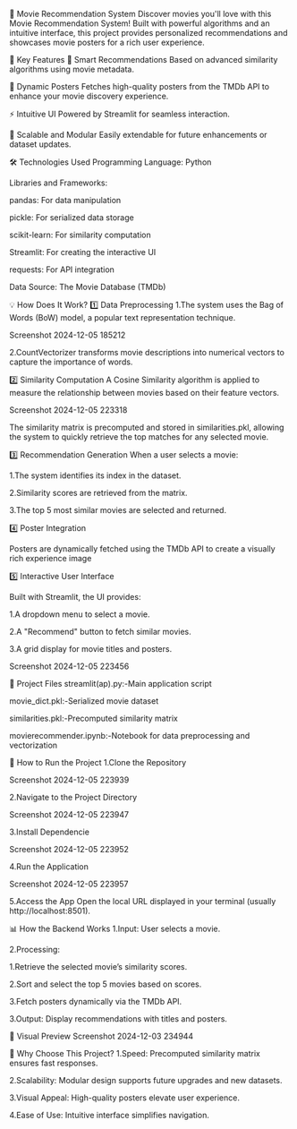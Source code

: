 🎥 Movie Recommendation System
Discover movies you'll love with this Movie Recommendation System! Built with powerful algorithms and an intuitive interface, this project provides personalized recommendations and showcases movie posters for a rich user experience.

🌟 Key Features
🚀 Smart Recommendations
Based on advanced similarity algorithms using movie metadata.

🎨 Dynamic Posters
Fetches high-quality posters from the TMDb API to enhance your movie discovery experience.

⚡ Intuitive UI
Powered by Streamlit for seamless interaction.

🔗 Scalable and Modular
Easily extendable for future enhancements or dataset updates.

🛠️ Technologies Used
Programming Language: Python

Libraries and Frameworks:

pandas: For data manipulation

pickle: For serialized data storage

scikit-learn: For similarity computation

Streamlit: For creating the interactive UI

requests: For API integration

Data Source: The Movie Database (TMDb)

💡 How Does It Work?
1️⃣ Data Preprocessing
1.The system uses the Bag of Words (BoW) model, a popular text representation technique.

Screenshot 2024-12-05 185212

2.CountVectorizer transforms movie descriptions into numerical vectors to capture the importance of words.

2️⃣ Similarity Computation
A Cosine Similarity algorithm is applied to measure the relationship between movies based on their feature vectors.

Screenshot 2024-12-05 223318

The similarity matrix is precomputed and stored in similarities.pkl, allowing the system to quickly retrieve the top matches for any selected movie.

3️⃣ Recommendation Generation
When a user selects a movie:

1.The system identifies its index in the dataset.

2.Similarity scores are retrieved from the matrix.

3.The top 5 most similar movies are selected and returned.

4️⃣ Poster Integration

Posters are dynamically fetched using the TMDb API to create a visually rich experience image

5️⃣ Interactive User Interface

Built with Streamlit, the UI provides:

1.A dropdown menu to select a movie.

2.A "Recommend" button to fetch similar movies.

3.A grid display for movie titles and posters.

Screenshot 2024-12-05 223456

📂 Project Files
streamlit(ap).py:-Main application script

movie_dict.pkl:-Serialized movie dataset

similarities.pkl:-Precomputed similarity matrix

movierecommender.ipynb:-Notebook for data preprocessing and vectorization

🚀 How to Run the Project
1.Clone the Repository

Screenshot 2024-12-05 223939

2.Navigate to the Project Directory

Screenshot 2024-12-05 223947

3.Install Dependencie

Screenshot 2024-12-05 223952

4.Run the Application

Screenshot 2024-12-05 223957

5.Access the App Open the local URL displayed in your terminal (usually http://localhost:8501).

📊 How the Backend Works
1.Input: User selects a movie.

2.Processing:

1.Retrieve the selected movie’s similarity scores.

2.Sort and select the top 5 movies based on scores.

3.Fetch posters dynamically via the TMDb API.

3.Output: Display recommendations with titles and posters.

🎨 Visual Preview
Screenshot 2024-12-03 234944

🌟 Why Choose This Project?
1.Speed: Precomputed similarity matrix ensures fast responses.

2.Scalability: Modular design supports future upgrades and new datasets.

3.Visual Appeal: High-quality posters elevate user experience.

4.Ease of Use: Intuitive interface simplifies navigation.
